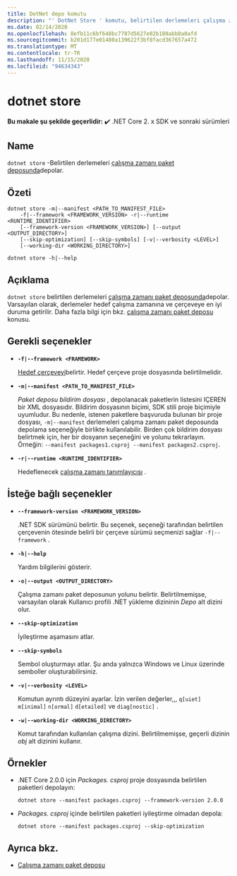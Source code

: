 ```yaml
---
title: DotNet depo komutu
description: "' DotNet Store ' komutu, belirtilen derlemeleri çalışma zamanı paket deposunda depolar."
ms.date: 02/14/2020
ms.openlocfilehash: 8efb11c6bf648bc7787d5627e02b180abb8a0afd
ms.sourcegitcommit: b201d177e01480a139622f3bf8facd367657a472
ms.translationtype: MT
ms.contentlocale: tr-TR
ms.lasthandoff: 11/15/2020
ms.locfileid: "94634343"
---
```

# <a name="dotnet-store"></a>dotnet store

**Bu makale şu şekilde geçerlidir:** ✔️ .NET Core 2. x SDK ve sonraki sürümleri

## <a name="name"></a>Name

`dotnet store` -Belirtilen derlemeleri [çalışma zamanı paket deposunda](../deploying/runtime-store.md)depolar.

## <a name="synopsis"></a>Özeti

```dotnetcli
dotnet store -m|--manifest <PATH_TO_MANIFEST_FILE>
    -f|--framework <FRAMEWORK_VERSION> -r|--runtime <RUNTIME_IDENTIFIER>
    [--framework-version <FRAMEWORK_VERSION>] [--output <OUTPUT_DIRECTORY>]
    [--skip-optimization] [--skip-symbols] [-v|--verbosity <LEVEL>]
    [--working-dir <WORKING_DIRECTORY>]

dotnet store -h|--help
```

## <a name="description"></a>Açıklama

`dotnet store` belirtilen derlemeleri [çalışma zamanı paket deposunda](../deploying/runtime-store.md)depolar. Varsayılan olarak, derlemeler hedef çalışma zamanına ve çerçeveye en iyi duruma getirilir. Daha fazla bilgi için bkz. [çalışma zamanı paket deposu](../deploying/runtime-store.md) konusu.

## <a name="required-options"></a>Gerekli seçenekler

- **`-f|--framework <FRAMEWORK>`**

  [Hedef çerçeveyi](../../standard/frameworks.md)belirtir. Hedef çerçeve proje dosyasında belirtilmelidir.

- **`-m|--manifest <PATH_TO_MANIFEST_FILE>`**

  *Paket deposu bildirim dosyası* , depolanacak paketlerin listesini IÇEREN bir XML dosyasıdır. Bildirim dosyasının biçimi, SDK stili proje biçimiyle uyumludur. Bu nedenle, istenen paketlere başvuruda bulunan bir proje dosyası, `-m|--manifest` derlemeleri çalışma zamanı paket deposunda depolama seçeneğiyle birlikte kullanılabilir. Birden çok bildirim dosyası belirtmek için, her bir dosyanın seçeneğini ve yolunu tekrarlayın. Örneğin: `--manifest packages1.csproj --manifest packages2.csproj`.

- **`-r|--runtime <RUNTIME_IDENTIFIER>`**

  Hedeflenecek [çalışma zamanı tanımlayıcısı](../rid-catalog.md) .

## <a name="optional-options"></a>İsteğe bağlı seçenekler

- **`--framework-version <FRAMEWORK_VERSION>`**

  .NET SDK sürümünü belirtir. Bu seçenek, seçeneği tarafından belirtilen çerçevenin ötesinde belirli bir çerçeve sürümü seçmenizi sağlar `-f|--framework` .

- **`-h|--help`**

  Yardım bilgilerini gösterir.

- **`-o|--output <OUTPUT_DIRECTORY>`**

  Çalışma zamanı paket deposunun yolunu belirtir. Belirtilmemişse, varsayılan olarak Kullanıcı profili .NET yükleme dizininin *Depo* alt dizini olur.

- **`--skip-optimization`**

  İyileştirme aşamasını atlar.

- **`--skip-symbols`**

  Sembol oluşturmayı atlar. Şu anda yalnızca Windows ve Linux üzerinde semboller oluşturabilirsiniz.

- **`-v|--verbosity <LEVEL>`**

  Komutun ayrıntı düzeyini ayarlar. İzin verilen değerler,,, `q[uiet]` `m[inimal]` `n[ormal]` `d[etailed]` ve `diag[nostic]` .

- **`-w|--working-dir <WORKING_DIRECTORY>`**

  Komut tarafından kullanılan çalışma dizini. Belirtilmemişse, geçerli dizinin *obj* alt dizinini kullanır.

## <a name="examples"></a>Örnekler

- .NET Core 2.0.0 için *Packages. csproj* proje dosyasında belirtilen paketleri depolayın:

  ```dotnetcli
  dotnet store --manifest packages.csproj --framework-version 2.0.0
  ```

- *Packages. csproj* içinde belirtilen paketleri iyileştirme olmadan depola:

  ```dotnetcli
  dotnet store --manifest packages.csproj --skip-optimization
  ```

## <a name="see-also"></a>Ayrıca bkz.

- [Çalışma zamanı paket deposu](../deploying/runtime-store.md)
